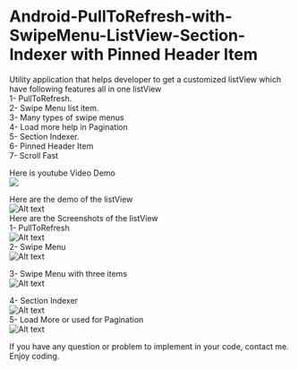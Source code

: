 # Android-PullToRefresh-with-SwipeMenu-ListView-Section-Indexer with Pinned Header Item

Utility application that helps developer to get a customized listView which have following features all in one listView <br />
1- PullToRefresh. <br />
2- Swipe Menu list item. <br />
3- Many types of swipe menus <br />
4- Load more help in Pagination <br />
5- Section Indexer.<br />
6- Pinned Header Item<br />
7- Scroll Fast<br />

Here is youtube Video Demo<br />
[![](http://img.youtube.com/vi/lTmH5QqE3BM/0.jpg)](https://www.youtube.com/watch?v=lTmH5QqE3BM)

Here are the demo of the listView<br />
![Alt text](https://github.com/AbdulRehmanNazar/Android-PullToRefresh-with-SwipeMenu-ListView-and-Section-Indexer/blob/master/AndroidPullToRefreshwithSwipeMenuListViewandSection-Indexer/raw/PullToRefreshSwipeMenuDemo.gif) <br />
Here are the Screenshots of the listView <br />
1- PullToRefresh<br />
![Alt text](https://github.com/AbdulRehmanNazar/Android-PullToRefresh-with-SwipeMenu-ListView-and-Section-Indexer/blob/master/raw/screen1.png) <br />
2- Swipe Menu <br />
![Alt text](https://github.com/AbdulRehmanNazar/Android-PullToRefresh-with-SwipeMenu-ListView-and-Section-Indexer/blob/master/raw/screen2.png)
<br />

3- Swipe Menu with three items <br />
![Alt text](https://github.com/AbdulRehmanNazar/Android-PullToRefresh-with-SwipeMenu-ListView-and-Section-Indexer/blob/master/raw/screen3.png) <br />

4- Section Indexer <br />
![Alt text](https://github.com/AbdulRehmanNazar/Android-PullToRefresh-with-SwipeMenu-ListView-and-Section-Indexer/blob/master/raw/screen4.png) <br />
5- Load More or used for Pagination <br />
![Alt text](https://github.com/AbdulRehmanNazar/Android-PullToRefresh-with-SwipeMenu-ListView-and-Section-Indexer/blob/master/raw/screen%205.png) <br />

If you have any question or problem to implement in your code, contact me. <br />
Enjoy coding.






